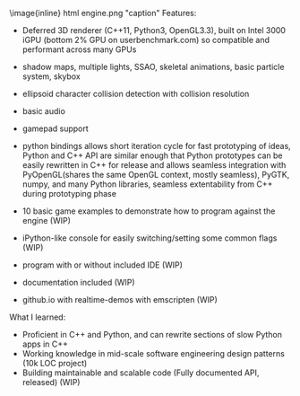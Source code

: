 \image{inline} html engine.png "caption"
Features:

- Deferred 3D renderer (C++11, Python3, OpenGL3.3), built on Intel 3000 iGPU (bottom 2% GPU on userbenchmark.com) so compatible and performant across many GPUs

- shadow maps, multiple lights, SSAO, skeletal animations, basic particle system, skybox

- ellipsoid character collision detection with collision resolution

- basic audio

- gamepad support

- python bindings allows short iteration cycle for fast prototyping of ideas, Python and C++ API are similar enough that Python prototypes can be easily rewritten in C++ for release and allows seamless integration with PyOpenGL(shares the same OpenGL context, mostly seamless), PyGTK, numpy, and many Python libraries, seamless extentability from C++ during prototyping phase

- 10 basic game examples to demonstrate how to program against the engine (WIP)

- iPython-like console for easily switching/setting some common flags (WIP)

- program with or without included IDE (WIP)

- documentation included (WIP)

- github.io with realtime-demos with emscripten (WIP)

What I learned:

- Proficient in C++ and Python, and can rewrite sections of slow Python apps in C++
- Working knowledge in mid-scale software engineering design patterns (10k LOC project)
- Building maintainable and scalable code (Fully documented API, released) (WIP)
